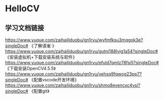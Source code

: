 # HelloCV
## 学习文档链接
https://www.yuque.com/zaihailiduobu/gn1rvu/wyfmfksu3mqgok3e?singleDoc# 《了解语雀·》
https://www.yuque.com/zaihailiduobu/gn1rvu/gutni188lyig1a54?singleDoc# 《安装虚拟机+下载安装系统与软件》
https://www.yuque.com/zaihailiduobu/gn1rvu/efuld7qmlz78fsi5?singleDoc# 《下载安装OpenCV4.5.5》
https://www.yuque.com/zaihailiduobu/gn1rvu/yehsq9fqwog23pp7?singleDoc# 《配置vscode开发环境》
https://www.yuque.com/zaihailiduobu/gn1rvu/shmo8eyencxc4ysi?singleDoc# 《配置git》
